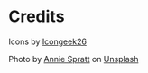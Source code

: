 # Credits

Icons by [Icongeek26](https://www.flaticon.com/authors/icongeek26)

Photo by [Annie Spratt](https://unsplash.com/@anniespratt?utm_content=creditCopyText&utm_medium=referral&utm_source=unsplash) on [Unsplash](https://unsplash.com/photos/grey-stone-surrounded-with-succulent-plants-hS46bsAASwQ?utm_content=creditCopyText&utm_medium=referral&utm_source=unsplash)
